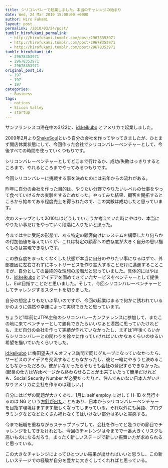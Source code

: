```yaml
---
title: シリコンバレーで起業しました。本当のチャレンジの始まり
date: Wed, 24 Mar 2010 15:00:00 +0000
author: Hiro Fukami
layout: post
permalink: /2010/03/24/post/
tumblr_hirofukami_permalink:
  - http://hirofukami.tumblr.com/post/29678353971
  - http://hirofukami.tumblr.com/post/29678353971
  - http://hirofukami.tumblr.com/post/29678353971
tumblr_hirofukami_id:
  - 29678353971
  - 29678353971
  - 29678353971
original_post_id:
  - 197
  - 197
  - 197
categories:
  - Business
tags:
  - notices
  - Slicon Valley
  - startup
---
```

<div class="section">
  <p>
    サンフランシスコ滞在中の3/22に、<a href="http://d.hatena.ne.jp/keikubo/" target="_blank">id:keikubo</a> とアメリカで起業しました。
  </p>
  
  <p>
    2009年2月より<a href="http://shakesoul.net" target="_blank">ShakeSoul</a>という自分の会社を作ってやってきましたが、ひとまず開店休業状態にして、今回作った会社でシリコンバレーベンチャーとして、今後すべての時間を使っていくつもりです。
  </p>
  
  <p>
    シリコンバレーベンチャーとしてどこまで行けるか、成功/失敗はっきりするところまで、やれるところまでやってみるつもりです。
  </p>
  
  <p>
    今回シリコンバレーに挑戦する事を決めたのには去年からの流れがある。
  </p>
  
  <p>
    昨年に自分の会社を作った目的は、やりたい分野でやりたいレベルの仕事をやって食べていけるかの実験をするためだった。やってみた結果、顧客を開拓するところから始めてある程度売上を得られたので、この実験は成功したと思っています。
  </p>
  
  <p>
    次のステップとして2010年はどうしていこうか考えていた時にやはり、本当にやりたい事だけをやっていく段階に入りたいと思った。
  </p>
  
  <p>
    今までは主に受託の形態で、ある特定の顧客向けにシステムを構築したり何らかの付加価値を与えていくが、これは特定の顧客への依存度が大きく自分の思い描くものは実現できないです。
  </p>
  
  <p>
    この依存度をまったくなくした状態が本当に自分のやりたい事になるはずで、外部要因に左右されずにネットサービスを作り拡大することだけに邁進することこそが、自分としての最終的な理想の段階だと思っていました。具体的にはやはり、<a href="http://d.hatena.ne.jp/keikubo/" target="_blank">id:keikubo</a> とアイデアを固めてきていたサービスをベンチャーとして提供し、Exit目指すことだと思いました。そして、今回シリコンバレーベンチャーとしてチャレンジするスタートを切りました。
  </p>
  
  <p>
    自分の想定よりもだいぶ早いのですが、今回の起業はまるで何かに誘われているかのように偶然や幸運によって実現できたと思っています。
  </p>
  
  <p>
    ちょうど1年前にJTPA主催のシリコンバレーカンファレンスに参加して、またこの地に来てベンチャーとして勝負できたらいいなぁと漠然に思っていたけれども、まだ自分の会社を作って実績が作れていなかったし、まずは1年後くらいからシリコンバレーとの関わりを徐々に作っていければいいかなぁくらいのゆるい希望を描いていたくらいでした。
  </p>
  
  <p>
    <a href="http://d.hatena.ne.jp/keikubo/" target="_blank">id:keikubo</a> に梅田望夫さんオフィス訪問で同じグループになっていなかったら、サービスのアイデアを交流することもなかったし、彼と一緒にやろうと決めることもなかっただろう。彼がいなかったらそもそも会社の登記すらできなかった。(起業の仕方はWebページから終わらせることが出来ていたって簡単だけれども、Social Security Number が必要だったりと、住んでもいない日本人がいきなりアメリカに会社を作るのは難しい。)
  </p>
  
  <p>
    自分にはビザの問題が大きくあり、1月に self employ に対して H-1B を発行するのは NG という<a href="http://www.uscis.gov/portal/site/uscis/menuitem.5af9bb95919f35e66f614176543f6d1a/?vgnextoid=3d015869c9326210VgnVCM100000082ca60aRCRD&vgnextchannel=68439c7755cb9010VgnVCM10000045f3d6a1RCRD" target="_blank">方針が出た</a>こともあり、日本からシリコンバレーベンチャーを目指す環境はますます厳しくなってしまっている。それ以外にも英語、プログラミングなどなどたくさん補わなくてはいけない部分は多いと実感する。
  </p>
  
  <p>
    今まで転職を重ねながらステップアップして、会社を作ってと幾つかの節目でチャレンジをしてきたけれども、今回のチャレンジは今までで一番大きくリスクも高いものになるだろう。まったく新しいステージで新しい振舞い方が求められると思っている。
  </p>
  
  <p>
    この大きなチャレンジによってひとついい結果が出せればいいと思うし、この新しいステージでの経験が自分を豊かに大きくしてくれればと思っている。
  </p>
</div>